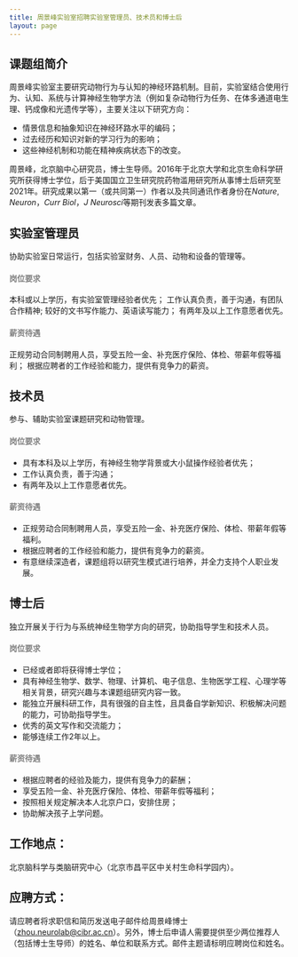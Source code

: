 ```yaml
---
title: 周景峰实验室招聘实验室管理员、技术员和博士后
layout: page
---
```


## 课题组简介

周景峰实验室主要研究动物行为与认知的神经环路机制。目前，实验室结合使用行为、认知、系统与计算神经生物学方法（例如复杂动物行为任务、在体多通道电生理、钙成像和光遗传学等），主要关注以下研究方向：
* 情景信息和抽象知识在神经环路水平的编码；
* 过去经历和知识对新的学习行为的影响；
* 这些神经机制和功能在精神疾病状态下的改变。

周景峰，北京脑中心研究员，博士生导师。2016年于北京大学和北京生命科学研究所获得博士学位，后于美国国立卫生研究院药物滥用研究所从事博士后研究至2021年。研究成果以第一（或共同第一）作者以及共同通讯作者身份在*Nature*, *Neuron*，*Curr Biol*，*J Neurosci*等期刊发表多篇文章。

## 实验室管理员

协助实验室日常运行，包括实验室财务、人员、动物和设备的管理等。

<h4 style="color:gray">岗位要求</h4>

本科或以上学历，有实验室管理经验者优先；
工作认真负责，善于沟通，有团队合作精神;
较好的文书写作能力、英语读写能力；
有两年及以上工作意愿者优先。

<h4 style="color:gray">薪资待遇</h4>

正规劳动合同制聘用人员，享受五险一金、补充医疗保险、体检、带薪年假等福利；
根据应聘者的工作经验和能力，提供有竞争力的薪资。

## 技术员

参与、辅助实验室课题研究和动物管理。

<h4 style="color:gray">岗位要求</h4>

* 具有本科及以上学历，有神经生物学背景或大小鼠操作经验者优先；
* 工作认真负责，善于沟通；
* 有两年及以上工作意愿者优先。

<h4 style="color:gray">薪资待遇</h4>

* 正规劳动合同制聘用人员，享受五险一金、补充医疗保险、体检、带薪年假等福利。
* 根据应聘者的工作经验和能力，提供有竞争力的薪资。
* 有意继续深造者，课题组将以研究生模式进行培养，并全力支持个人职业发展。

## 博士后

独立开展关于行为与系统神经生物学方向的研究，协助指导学生和技术人员。

<h4 style="color:gray">岗位要求</h4>

* 已经或者即将获得博士学位；
* 具有神经生物学、数学、物理、计算机、电子信息、生物医学工程、心理学等相关背景，研究兴趣与本课题组研究内容一致。
* 能独立开展科研工作，具有很强的自主性，且具备自学新知识、积极解决问题的能力，可协助指导学生。
* 优秀的英文写作和交流能力；
* 能够连续工作2年以上。

<h4 style="color:gray">薪资待遇</h4>

* 根据应聘者的经验及能力，提供有竞争力的薪酬；
* 享受五险一金、补充医疗保险、体检、带薪年假等福利；
* 按照相关规定解决本人北京户口，安排住房；
* 协助解决孩子上学问题。

## 工作地点：

北京脑科学与类脑研究中心（北京市昌平区中关村生命科学园内）。

## 应聘方式：

请应聘者将求职信和简历发送电子邮件给周景峰博士（[zhou.neurolab@cibr.ac.cn](zhou.neurolab@cibr.ac.cn)）。另外，博士后申请人需要提供至少两位推荐人（包括博士生导师）的姓名、单位和联系方式。邮件主题请标明应聘岗位和姓名。
